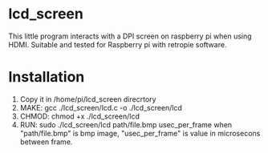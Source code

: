 # lcd_screen
This little program interacts with a DPI screen on raspberry pi when using HDMI. Suitable and tested for Raspberry pi with retropie software. 

# Installation
1. Copy it in /home/pi/lcd_screen direcrtory
2. MAKE: gcc ./lcd_screen/lcd.c -o ./lcd_screen/lcd
3. CHMOD: chmod +x ./lcd_screen/lcd
4. RUN: sudo ./lcd_screen/lcd path/file.bmp usec_per_frame 
when "path/file.bmp" is bmp image, "usec_per_frame" is value in microsecons between frame.
